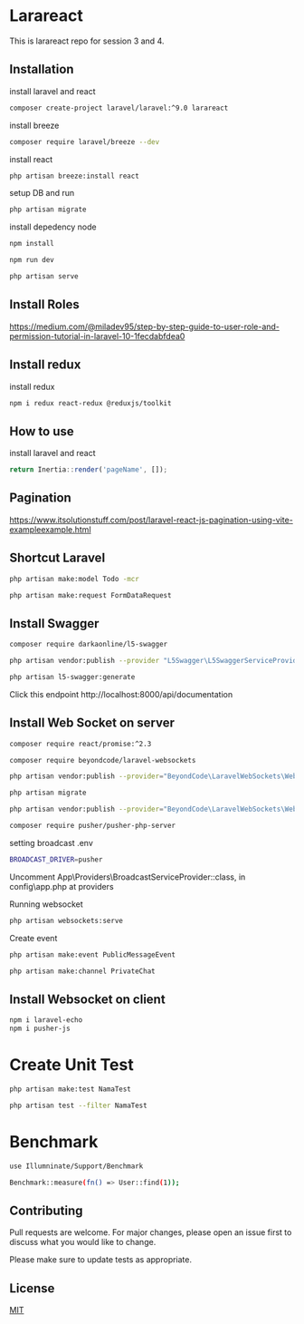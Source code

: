 # Larareact

This is larareact repo for session 3 and 4.

## Installation

install laravel and react

```bash
composer create-project laravel/laravel:^9.0 larareact
```

install breeze

```bash
composer require laravel/breeze --dev
```

install react

```bash
php artisan breeze:install react
```

setup DB and run 

```bash
php artisan migrate
```

install depedency node

```bash
npm install
```

```bash
npm run dev
```

```bash
php artisan serve
```

## Install Roles

https://medium.com/@miladev95/step-by-step-guide-to-user-role-and-permission-tutorial-in-laravel-10-1fecdabfdea0

## Install redux

install redux

```bash
npm i redux react-redux @reduxjs/toolkit
```

## How to use

install laravel and react

```javascript
return Inertia::render('pageName', []);
```

## Pagination

https://www.itsolutionstuff.com/post/laravel-react-js-pagination-using-vite-exampleexample.html

## Shortcut Laravel

```bash
php artisan make:model Todo -mcr
```

```bash
php artisan make:request FormDataRequest
```

## Install Swagger

```bash
composer require darkaonline/l5-swagger
```

```bash
php artisan vendor:publish --provider "L5Swagger\L5SwaggerServiceProvider"
```

```bash
php artisan l5-swagger:generate
```

Click this endpoint http://localhost:8000/api/documentation 

## Install Web Socket on server

```bash
composer require react/promise:^2.3
```

```bash
composer require beyondcode/laravel-websockets
```

```bash
php artisan vendor:publish --provider="BeyondCode\LaravelWebSockets\WebSocketsServiceProvider" --tag="migrations"
```

```bash
php artisan migrate
```

```bash
php artisan vendor:publish --provider="BeyondCode\LaravelWebSockets\WebSocketsServiceProvider" --tag="config"
```

```bash
composer require pusher/pusher-php-server
```

setting broadcast .env

```bash
BROADCAST_DRIVER=pusher
```

Uncomment App\Providers\BroadcastServiceProvider::class, in config\app.php at providers

Running websocket

```bash
php artisan websockets:serve
```

Create event

```bash
php artisan make:event PublicMessageEvent
```

```bash
php artisan make:channel PrivateChat
```

## Install Websocket on client

```bash
npm i laravel-echo
npm i pusher-js
```

# Create Unit Test

```bash
php artisan make:test NamaTest
```

```bash
php artisan test --filter NamaTest
```

# Benchmark

```bash
use Illumninate/Support/Benchmark
```

```bash
Benchmark::measure(fn() => User::find(1));
```

## Contributing

Pull requests are welcome. For major changes, please open an issue first
to discuss what you would like to change.

Please make sure to update tests as appropriate.

## License

[MIT](https://choosealicense.com/licenses/mit/)